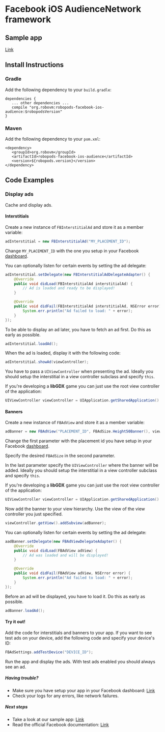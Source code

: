 # Facebook iOS AudienceNetwork framework

## Sample app

[Link](https://github.com/robovm/robovm-samples/tree/master/robopods/facebook/ios)

## Install Instructions

### Gradle

Add the following dependency to your `build.gradle`:

```
dependencies {
   ... other dependencies ...
   compile "org.robovm:robopods-facebook-ios-audience:$robopodsVersion"
}
```

### Maven

Add the following dependency to your `pom.xml`:

```
<dependency>
   <groupId>org.robovm</groupId>
   <artifactId>robopods-facebook-ios-audience</artifactId>
   <version>${robopods.version}</version>
</dependency>
```

## Code Examples

### Display ads

Cache and display ads.

#### Interstitials

Create a new instance of `FBInterstitialAd` and store it as a member variable:

```Java
adInterstitial = new FBInterstitialAd("MY_PLACEMENT_ID");
```

Change `MY_PLACEMENT_ID` with the one you setup in your Facebook [dashboard](https://developers.facebook.com/apps).

You can optionally listen for certain events by setting the ad delegate:

```Java
adInterstitial.setDelegate(new FBInterstitialAdDelegateAdapter() {
    @Override
    public void didLoad(FBInterstitialAd interstitialAd) {
        // Ad is loaded and ready to be displayed!
    }

    @Override
    public void didFail(FBInterstitialAd interstitialAd, NSError error) {
        System.err.println("Ad failed to load: " + error);
    }
});
```

To be able to display an ad later, you have to fetch an ad first. Do this as early as possible.

```Java
adInterstitial.loadAd();
```

When the ad is loaded, display it with the following code:

```Java
adInterstitial.showAd(viewController);
```

You have to pass a `UIViewController` when presenting the ad. Ideally you should setup the interstitial
in a view controller subclass and specify `this`.  

If you're developing a __libGDX__ game you can just use the root view controller of the application:

```Java
UIViewController viewController = UIApplication.getSharedApplication().getKeyWindow().getRootViewController();
```

#### Banners

Create a new instance of `FBAdView` and store it as a member variable:

```Java
adBanner = new FBAdView("PLACEMENT_ID", FBAdSize.Height50Banner(), viewController);
```

Change the first parameter with the placement id you have setup in your Facebook [dashboard](https://developers.facebook.com/apps).  

Specify the desired `FBAdSize` in the second parameter.

In the last parameter specify the `UIViewController` where the banner will be added. Ideally you should setup the interstitial
in a view controller subclass and specify `this`.  

If you're developing a __libGDX__ game you can just use the root view controller of the application:

```Java
UIViewController viewController = UIApplication.getSharedApplication().getKeyWindow().getRootViewController();
```

Now add the banner to your view hierarchy. Use the view of the view controller you just specified.

```Java
viewController.getView().addSubview(adBanner);
```

You can optionally listen for certain events by setting the ad delegate:

```Java
aadBanner.setDelegate(new FBAdViewDelegateAdapter() {
    @Override
    public void didLoad(FBAdView adView) {
        // Ad was loaded and will be displayed!
    }

    @Override
    public void didFail(FBAdView adView, NSError error) {
        System.err.println("Ad failed to load: " + error);
    }
});
```

Before an ad will be displayed, you have to load it. Do this as early as possible.

```Java
adBanner.loadAd();
```

#### Try it out!

Add the code for interstitials and banners to your app. If you want to see test ads on your device, 
add the following code and specify your device's ID:

```Java
FBAdSettings.addTestDevice("DEVICE_ID");
```

Run the app and display the ads. With test ads enabled you should always see an ad.

##### Having trouble?

- Make sure you have setup your app in your Facebook dashboard: [Link](https://developers.facebook.com/apps)
- Check your logs for any errors, like network failures.

##### Next steps

- Take a look at our sample app: [Link](https://github.com/robovm/robovm-samples/tree/master/robopods/facebook/ios)
- Read the official Facebook documentation: [Link](https://developers.facebook.com/docs/audience-network)
